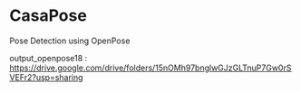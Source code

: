 # CasaPose
Pose Detection using OpenPose

output_openpose18 : https://drive.google.com/drive/folders/15nOMh97bnglwGJzGLTnuP7Gw0rSVEFr2?usp=sharing
